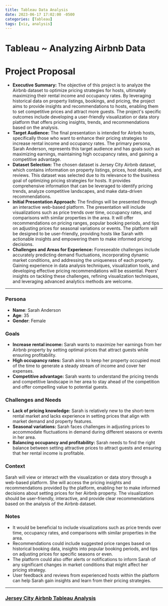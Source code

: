 ```yaml
---
title: Tableau Data Analysis
date: 2023-06-17 17:02:00 -0500
categories: [Tableau]
tags: [viz, analysis]
---
```


# Tableau ~ Analyzing Airbnb Data

# **Project Proposal**

- **Executive Summary:** The objective of this project is to analyze the Airbnb dataset to optimize pricing strategies for hosts, ultimately maximizing their rental income and occupancy rates. By leveraging historical data on property listings, bookings, and pricing, the project aims to provide insights and recommendations to hosts, enabling them to set competitive prices and attract more guests. The project's specific outcomes include developing a user-friendly visualization or data story platform that offers pricing insights, trends, and recommendations based on the analysis.
- **Target Audience:** The final presentation is intended for Airbnb hosts, specifically those who want to enhance their pricing strategies to increase rental income and occupancy rates. The primary persona, Sarah Anderson, represents this target audience and has goals such as maximizing earnings, maintaining high occupancy rates, and gaining a competitive advantage.
- **Dataset Selection:** The chosen dataset is Jersey City Airbnb dataset, which contains information on property listings, prices, host details, and reviews. This dataset was selected due to its relevance to the business goal of optimizing pricing strategies for hosts. It provides comprehensive information that can be leveraged to identify pricing trends, analyze competitive landscapes, and make data-driven recommendations.
- **Initial Presentation Approach:** The findings will be presented through an interactive web-based platform. The presentation will include visualizations such as price trends over time, occupancy rates, and comparisons with similar properties in the area. It will offer recommendations on pricing ranges, popular booking periods, and tips on adjusting prices for seasonal variations or events. The platform will be designed to be user-friendly, providing hosts like Sarah with actionable insights and empowering them to make informed pricing decisions.
- **Challenges and Areas for Experience:** Foreseeable challenges include accurately predicting demand fluctuations, incorporating dynamic market conditions, and addressing the uniqueness of each property. Gaining experience in data analysis techniques, visualization tools, and developing effective pricing recommendations will be essential. Peers' insights on tackling these challenges, refining visualization techniques, and leveraging advanced analytics methods are welcome.

---

### Persona

- **Name**: Sarah Anderson
- **Age**: 35
- **Gender**: Female

### **Goals**

- **Increase rental income:** Sarah wants to maximize her earnings from her Airbnb property by setting optimal prices that attract guests while ensuring profitability.
- **High occupancy rates:** Sarah aims to keep her property occupied most of the time to generate a steady stream of income and cover her expenses.
- **Competitive advantage:** Sarah wants to understand the pricing trends and competitive landscape in her area to stay ahead of the competition and offer compelling value to potential guests.

### **Challenges and Needs**

- **Lack of pricing knowledge:** Sarah is relatively new to the short-term rental market and lacks experience in setting prices that align with market demand and property features.
- **Seasonal variations:** Sarah faces challenges in adjusting prices to accommodate fluctuations in demand during different seasons or events in her area.
- **Balancing occupancy and profitability:** Sarah needs to find the right balance between setting attractive prices to attract guests and ensuring that her rental income is profitable.

### **Context**

Sarah will view or interact with the visualization or data story through a web-based platform. She will access the pricing insights and recommendations provided by the platform, enabling her to make informed decisions about setting prices for her Airbnb property. The visualization should be user-friendly, interactive, and provide clear recommendations based on the analysis of the Airbnb dataset.

### **Notes**

- It would be beneficial to include visualizations such as price trends over time, occupancy rates, and comparisons with similar properties in the area.
- Recommendations could include suggested price ranges based on historical booking data, insights into popular booking periods, and tips on adjusting prices for specific seasons or even.
- The platform could also offer alerts or notifications to inform Sarah of any significant changes in market conditions that might affect her pricing strategy.
- User feedback and reviews from experienced hosts within the platform can help Sarah gain insights and learn from their pricing strategies.

---
### [Jersey City Airbnb Tableau Analysis](https://public.tableau.com/views/JerseyCityAirbnb/AirbnbAnalysis?:language=en-US&:display_count=n&:origin=viz_share_link)